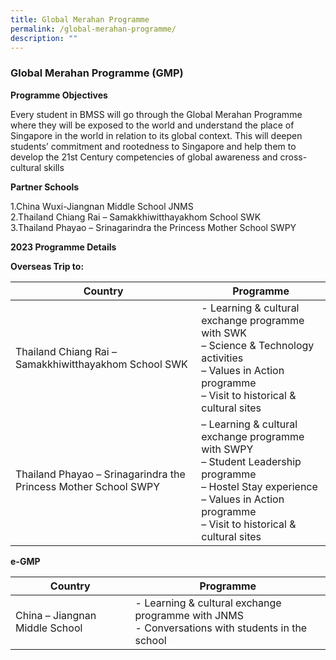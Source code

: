 ```yaml
---
title: Global Merahan Programme
permalink: /global-merahan-programme/
description: ""
---
```

### Global Merahan Programme (GMP)

**Programme Objectives**

Every student in BMSS will go through the Global Merahan Programme where they will be exposed to the world and understand the place of Singapore in the world in relation to its global context. This will deepen students’ commitment and rootedness to Singapore and help them to develop the 21st Century competencies of global awareness and cross-cultural skills

**Partner Schools**

1.China Wuxi-Jiangnan Middle School JNMS<br>
2.Thailand Chiang Rai – Samakkhiwitthayakhom School SWK<br>
3.Thailand Phayao – Srinagarindra the Princess Mother School SWPY

**2023 Programme Details**

**Overseas Trip to:**

| Country | Programme | 
|---|---|
|  Thailand Chiang Rai – Samakkhiwitthayakhom School SWK | - Learning &amp; cultural exchange programme with SWK<br>– Science &amp; Technology activities<br>– Values in Action programme<br> – Visit to historical &amp; cultural sites | 
| Thailand Phayao – Srinagarindra the Princess Mother School SWPY | – Learning &amp; cultural exchange programme with SWPY<br>– Student Leadership programme<br>– Hostel Stay experience<br>– Values in Action programme<br>– Visit to historical &amp; cultural sites |

**e-GMP**

| Country | Programme | 
|---|---|
| China – Jiangnan Middle School | - Learning &amp; cultural exchange programme with JNMS <br>- Conversations with students in the school |